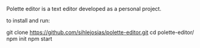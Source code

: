Polette editor is a text editor developed as a personal project.

to install and run: 

git clone https://github.com/sihlejosias/polette-editor.git
cd polette-editor/
npm init
npm start